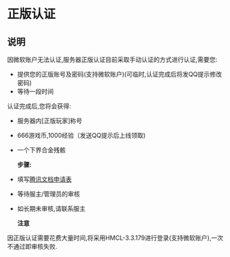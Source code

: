 # 正版认证

## 说明

因微软账户无法认证,服务器正版认证目前采取手动认证的方式进行认证,需要您:

* 提供您的正版账号及密码\(支持微软账户\)\(可临时,认证完成后将发QQ提示修改密码\)  
* 等待一段时间  

认证完成后,您将会获得:

* 服务器内\[正版玩家\]称号
* 666游戏币,1000经验（发送QQ提示后上线领取\)
* 一个下界合金残骸

  **步骤:**

* 填写[腾讯文档申请表](https://docs.qq.com/form/page/DVlBLR2VsR2pYQ21v?_w_tencentdocx_form=1)
* 等待服主/管理员的审核
* 如长期未审核,请联系服主

  **注意**

因正版认证需要花费大量时间,将采用HMCL-3.3.179进行登录\(支持微软账户\),一次不通过即审核失败.

